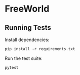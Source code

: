 # FreeWorld

## Running Tests

Install dependencies:

```
pip install -r requirements.txt
```

Run the test suite:

```
pytest
```
